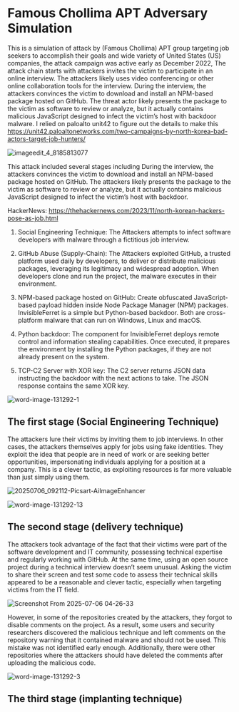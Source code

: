# Famous Chollima APT Adversary Simulation

This is a simulation of attack by (Famous Chollima) APT group targeting job seekers to accomplish their goals and wide variety of United States (US) companies, the attack campaign was active early as December 2022, The attack chain starts with attackers invites the victim to participate in an online interview. The attackers likely uses video conferencing or other online collaboration tools for the interview. During the interview, the attackers convinces the victim to download and install an NPM-based package hosted on GitHub. The threat actor likely presents the package to the victim as software to review or analyze, but it actually contains malicious JavaScript designed to infect the victim’s host with backdoor malware. I relied on paloalto unit42 to figure out the details to make this https://unit42.paloaltonetworks.com/two-campaigns-by-north-korea-bad-actors-target-job-hunters/


![imageedit_4_8185813077](https://github.com/user-attachments/assets/cba7dd9b-d0e8-4b9c-b47a-7c413d8f91e5)


This attack included several stages including During the interview, the attackers convinces the victim to download and install an NPM-based package hosted on GitHub. The attackers likely presents the package to the victim as software to review or analyze, but it actually contains malicious JavaScript designed to infect the victim’s host with backdoor.

HackerNews: https://thehackernews.com/2023/11/north-korean-hackers-pose-as-job.html


1. Social Engineering Technique: The Attackers attempts to infect software developers with malware through a fictitious job interview.


2. GitHub Abuse (Supply-Chain): The Attackers exploited GitHub, a trusted platform used daily by developers, to deliver or distribute malicious packages, leveraging its legitimacy and widespread adoption. When developers clone and run the project, the malware executes in their environment.


3. NPM-based package hosted on GitHub: Create obfuscated JavaScript-based payload hidden inside Node Package Manager (NPM) packages. InvisibleFerret is a simple but Python-based backdoor. Both are cross-platform malware that can run on Windows, Linux and macOS. 


4. Python backdoor: The component for InvisibleFerret deploys remote control and information stealing capabilities. Once executed, it prepares the environment by installing the  Python packages, if they are not already present on the system.


5. TCP-C2 Server with XOR key: The C2 server returns JSON data instructing the backdoor with the next actions to take. The JSON response contains the same XOR key.  


![word-image-131292-1](https://github.com/user-attachments/assets/b24bee69-1301-4448-b424-052359dd033f)


## The first stage (Social Engineering Technique)

The attackers lure their victims by inviting them to job interviews. In other cases, the attackers themselves apply for jobs using fake identities. They exploit the idea that people are in need of work or are seeking better opportunities, impersonating individuals applying for a position at a company. This is a clever tactic, as exploiting resources is far more valuable than just simply using them.


![20250706_092112-Picsart-AiImageEnhancer](https://github.com/user-attachments/assets/d6088760-f8ba-4b34-99f9-634b35cbc98c)



![word-image-131292-13](https://github.com/user-attachments/assets/62200e9d-d953-4e9a-83d2-e5d244c4f4df)


## The second stage (delivery technique)

The attackers took advantage of the fact that their victims were part of the software development and IT community, possessing technical expertise and regularly working with GitHub. At the same time, using an open source project during a technical interview doesn’t seem unusual. Asking the victim to share their screen and test some code to assess their technical skills appeared to be a reasonable and clever tactic, especially when targeting victims from the IT field.

![Screenshot From 2025-07-06 04-26-33](https://github.com/user-attachments/assets/95ddb76e-6a1c-4369-a3f2-89a2fe8c4ae2)



However, in some of the repositories created by the attackers, they forgot to disable comments on the project. As a result, some users and security researchers discovered the malicious technique and left comments on the repository warning that it contained malware and should not be used. This mistake was not identified early enough. Additionally, there were other repositories where the attackers should have deleted the comments after uploading the malicious code.

![word-image-131292-3](https://github.com/user-attachments/assets/9813a643-f29b-4969-b3ef-04772bcfe5ce)

## The third stage (implanting technique)




